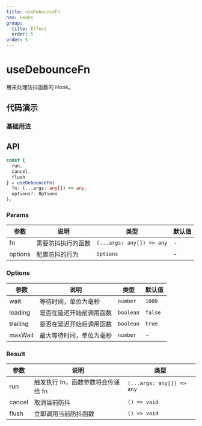 ```yaml
---
title: useDebounceFn
nav: Hooks
group:
  title: Effect
  order: 5
order: 5
---
```


# useDebounceFn

用来处理防抖函数的 Hook。

## 代码演示

### 基础用法

<code src="./demo/demo1.tsx"></code>

## API

```typescript
const {
  run,
  cancel,
  flush
} = useDebounceFn(
  fn: (...args: any[]) => any,
  options?: Options
);
```

### Params

| 参数    | 说明               | 类型                      | 默认值 |
| ------- | ------------------ | ------------------------- | ------ |
| fn      | 需要防抖执行的函数 | `(...args: any[]) => any` | -      |
| options | 配置防抖的行为     | `Options`                 | -      |

### Options

| 参数     | 说明                     | 类型      | 默认值  |
| -------- | ------------------------ | --------- | ------- |
| wait     | 等待时间，单位为毫秒     | `number`  | `1000`  |
| leading  | 是否在延迟开始前调用函数 | `boolean` | `false` |
| trailing | 是否在延迟开始后调用函数 | `boolean` | `true`  |
| maxWait  | 最大等待时间，单位为毫秒 | `number`  | -       |

### Result

| 参数   | 说明                               | 类型                      |
| ------ | ---------------------------------- | ------------------------- |
| run    | 触发执行 fn，函数参数将会传递给 fn | `(...args: any[]) => any` |
| cancel | 取消当前防抖                       | `() => void`              |
| flush  | 立即调用当前防抖函数               | `() => void`              |
